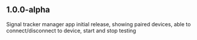 1.0.0-alpha
----------------
Signal tracker manager app initial release, showing paired devices, able to connect/disconnect to device, start and stop testing